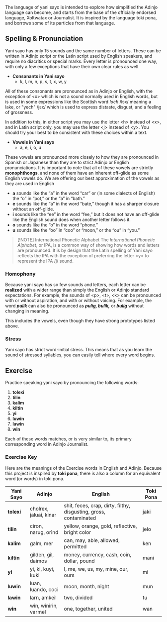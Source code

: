 The language of yani sayo is intended to explore how simplified the Adinjo language can become, and starts from the base of the officially endorsed language, Xoltwatax or Journalist. It is inspired by the language toki pona, and borrows some of its particles from that language.

## Spelling & Pronunciation 
Yani sayo has only 15 sounds and the same number of letters. These can be written in Adinjo script or the Latin script used by English speakers, and require no diacritics or special marks. Every letter is pronounced one way, with only a few exceptions that have their own clear rules as well.

+ **Consonants in Yani sayo**
	+ k, l, m, n, p, s, t, x, w, y

All of these consonants are pronounced as in Adinjo or English, with the exception of \<x> which is not a sound normally used in English words, but is used in some expressions like the Scottish word *loch* /lɔx/ meaning a lake, or "yech" /jɛx/ which is used to express distaste, disgust, and a feeling of grossness. 

In addition to this, in either script you may use the letter \<h> instead of \<x>, and in Latin script only, you may use the letter \<j> instead of \<y>. You should try your best to be consistent with these choices within a text.

+ **Vowels in Yani sayo**
	+ a, e, i, o, u

These vowels are pronounced more closely to how they are pronounced in Spanish or Japanese than they are to strict Adinjo or English pronunciations. It is important to note that all of these vowels are strictly **monophthongs**, and none of them have an inherent off-glide as some English vowels do. We are offering our best approximation of the vowels as they are used in English

- **a** sounds like the “a” in the word “car” or (in some dialects of English) the “o” in “pot,” or the “a” in “bath.”
- **e** sounds like the “a” in the word “bate,” though it has a sharper closure without an off-glide.
- **i** sounds like the “ee” in the word “fee,” but it does not have an off-glide like the English sound does when another letter follows it.
- **o** sounds like the “o” in the word “phone.”
- **u** sounds like the “oo” in “coo” or “moon,” or the “ou” in “you.”


> [!NOTE] International Phonetic Alphabet
> The *International Phonetic Alphabet*, or IPA, is a common way of showing how words and letters are pronounced. It is by design that the Latin spelling of Yani sayo reflects the IPA with the exception of preferring the letter \<y> to represent the IPA /j/ sound.

### Homophony
Because yani sayo has so few sounds and letters, each letter can be **realized** with a wider range than simply the English or Adinjo standard expectations. For example, the sounds of \<p>, \<t>, \<k> can be pronounced with or without aspiration, and with or without voicing. For example, the word ***pulik*** can also be pronounced as ***pulig, bulik,*** or ***bulig*** without changing in meaning.

This includes the vowels, even though they have strong prototypes listed above.

### Stress
Yani sayo has strict word-initial stress. This means that as you learn the sound of stressed syllables, you can easily tell where every word begins.

## Exercise
Practice speaking yani sayo by pronouncing the following words:

1. **tolexi**
2. **tilin**
3. **kalim**
4. **kiltin**
5. **yi**
6. **luwin**
7. **lawin**
8. **win**

Each of these words matches, or is very similar to, its primary corresponding word in Adinjo Journalist.

### Exercise Key
Here are the meanings of the Exercise words in English and Adinjo. Because this project is inspired by **toki pona**, there is also a column for an equivalent word (or words) in toki pona.

| Yani Sayo  | Adinjo                 | English                                                           | Toki Pona |
| ---------- | ---------------------- | ----------------------------------------------------------------- | --------- |
| **tolexi** | cholrex, jaluai, kinar | shit, feces, crap, dirty, filthy, disgusting, gross, contaminated | jaki      |
| **tilin**  | ciron, narug, orìnd    | yellow, orange, gold, reflective, bright color                    | jelo      |
| **kalim**  | galm, mer              | can, may, able, allowed, permitted                                | ken       |
| **kiltin** | gìlden, gil, daimos    | money, currency, cash, coin, dollar, pound                        | mani      |
| **yi**     | yi, ki, kuyi, kuki     | I, me, we, us, my, mine, our, ours                                | mi        |
| **luwin**  | luan, luando, coci     | moon, month, night                                                | mun       |
| **lawin**  | larn, amkeil           | two, divided                                                      | tu        |
| **win**    | win, winirin, varmel   | one, together, united                                             | wan       |
